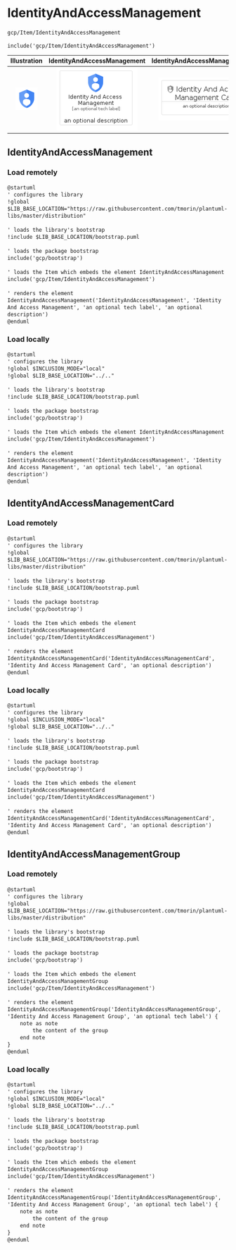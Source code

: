# IdentityAndAccessManagement


```text
gcp/Item/IdentityAndAccessManagement
```

```text
include('gcp/Item/IdentityAndAccessManagement')
```



| Illustration | IdentityAndAccessManagement | IdentityAndAccessManagementCard | IdentityAndAccessManagementGroup |
| :---: | :---: | :---: | :---: |
| ![illustration for Illustration](../../gcp/Item/IdentityAndAccessManagement.png) | ![illustration for IdentityAndAccessManagement](../../gcp/Item/IdentityAndAccessManagement.Local.png) | ![illustration for IdentityAndAccessManagementCard](../../gcp/Item/IdentityAndAccessManagementCard.Local.png) | ![illustration for IdentityAndAccessManagementGroup](../../gcp/Item/IdentityAndAccessManagementGroup.Local.png) |




## IdentityAndAccessManagement

### Load remotely
```plantuml
@startuml
' configures the library
!global $LIB_BASE_LOCATION="https://raw.githubusercontent.com/tmorin/plantuml-libs/master/distribution"

' loads the library's bootstrap
!include $LIB_BASE_LOCATION/bootstrap.puml

' loads the package bootstrap
include('gcp/bootstrap')

' loads the Item which embeds the element IdentityAndAccessManagement
include('gcp/Item/IdentityAndAccessManagement')

' renders the element
IdentityAndAccessManagement('IdentityAndAccessManagement', 'Identity And Access Management', 'an optional tech label', 'an optional description')
@enduml
```

### Load locally
```plantuml
@startuml
' configures the library
!global $INCLUSION_MODE="local"
!global $LIB_BASE_LOCATION="../.."

' loads the library's bootstrap
!include $LIB_BASE_LOCATION/bootstrap.puml

' loads the package bootstrap
include('gcp/bootstrap')

' loads the Item which embeds the element IdentityAndAccessManagement
include('gcp/Item/IdentityAndAccessManagement')

' renders the element
IdentityAndAccessManagement('IdentityAndAccessManagement', 'Identity And Access Management', 'an optional tech label', 'an optional description')
@enduml
```

## IdentityAndAccessManagementCard

### Load remotely
```plantuml
@startuml
' configures the library
!global $LIB_BASE_LOCATION="https://raw.githubusercontent.com/tmorin/plantuml-libs/master/distribution"

' loads the library's bootstrap
!include $LIB_BASE_LOCATION/bootstrap.puml

' loads the package bootstrap
include('gcp/bootstrap')

' loads the Item which embeds the element IdentityAndAccessManagementCard
include('gcp/Item/IdentityAndAccessManagement')

' renders the element
IdentityAndAccessManagementCard('IdentityAndAccessManagementCard', 'Identity And Access Management Card', 'an optional description')
@enduml
```

### Load locally
```plantuml
@startuml
' configures the library
!global $INCLUSION_MODE="local"
!global $LIB_BASE_LOCATION="../.."

' loads the library's bootstrap
!include $LIB_BASE_LOCATION/bootstrap.puml

' loads the package bootstrap
include('gcp/bootstrap')

' loads the Item which embeds the element IdentityAndAccessManagementCard
include('gcp/Item/IdentityAndAccessManagement')

' renders the element
IdentityAndAccessManagementCard('IdentityAndAccessManagementCard', 'Identity And Access Management Card', 'an optional description')
@enduml
```

## IdentityAndAccessManagementGroup

### Load remotely
```plantuml
@startuml
' configures the library
!global $LIB_BASE_LOCATION="https://raw.githubusercontent.com/tmorin/plantuml-libs/master/distribution"

' loads the library's bootstrap
!include $LIB_BASE_LOCATION/bootstrap.puml

' loads the package bootstrap
include('gcp/bootstrap')

' loads the Item which embeds the element IdentityAndAccessManagementGroup
include('gcp/Item/IdentityAndAccessManagement')

' renders the element
IdentityAndAccessManagementGroup('IdentityAndAccessManagementGroup', 'Identity And Access Management Group', 'an optional tech label') {
    note as note
        the content of the group
    end note
}
@enduml
```

### Load locally
```plantuml
@startuml
' configures the library
!global $INCLUSION_MODE="local"
!global $LIB_BASE_LOCATION="../.."

' loads the library's bootstrap
!include $LIB_BASE_LOCATION/bootstrap.puml

' loads the package bootstrap
include('gcp/bootstrap')

' loads the Item which embeds the element IdentityAndAccessManagementGroup
include('gcp/Item/IdentityAndAccessManagement')

' renders the element
IdentityAndAccessManagementGroup('IdentityAndAccessManagementGroup', 'Identity And Access Management Group', 'an optional tech label') {
    note as note
        the content of the group
    end note
}
@enduml
```

